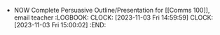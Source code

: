 - NOW Complete Persuasive Outline/Presentation for [[Comms 100]], email teacher
  :LOGBOOK:
  CLOCK: [2023-11-03 Fri 14:59:59]
  CLOCK: [2023-11-03 Fri 15:00:02]
  :END: